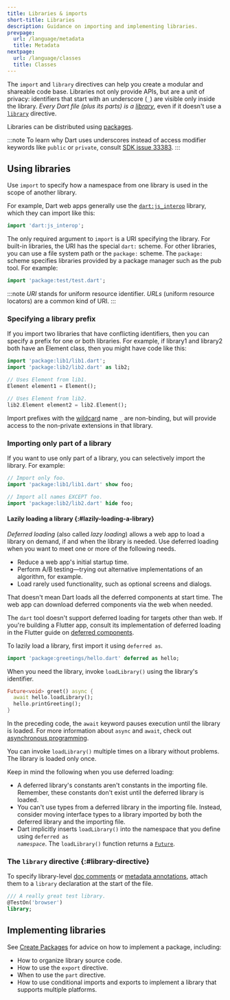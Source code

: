 ```yaml
---
title: Libraries & imports
short-title: Libraries
description: Guidance on importing and implementing libraries.
prevpage:
  url: /language/metadata
  title: Metadata
nextpage:
  url: /language/classes
  title: Classes
---
```


The `import` and `library` directives can help you create a
modular and shareable code base. Libraries not only provide APIs, but
are a unit of privacy: identifiers that start with an underscore (`_`)
are visible only inside the library. *Every Dart file (plus its parts) is a
[library][]*, even if it doesn't use a [`library`](#library-directive) directive.

Libraries can be distributed using [packages](/tools/pub/packages).

:::note
To learn why Dart uses underscores instead of access modifier keywords
like `public` or `private`, consult
[SDK issue 33383]({{site.repo.dart.sdk}}/issues/33383).
:::

[library]: /tools/pub/glossary#library

## Using libraries

Use `import` to specify how a namespace from one library is used in the
scope of another library.

For example, Dart web apps generally use the [`dart:js_interop`][]
library, which they can import like this:

<?code-excerpt "misc/test/language_tour/browser_test.dart (dart-js-interop-import)"?>
```dart
import 'dart:js_interop';
```

The only required argument to `import` is a URI specifying the
library.
For built-in libraries, the URI has the special `dart:` scheme.
For other libraries, you can use a file system path or the `package:`
scheme. The `package:` scheme specifies libraries provided by a package
manager such as the pub tool. For example:

<?code-excerpt "misc/test/language_tour/browser_test.dart (package-import)"?>
```dart
import 'package:test/test.dart';
```

:::note
*URI* stands for uniform resource identifier.
*URLs* (uniform resource locators) are a common kind of URI.
:::

### Specifying a library prefix

If you import two libraries that have conflicting identifiers, then you
can specify a prefix for one or both libraries. For example, if library1
and library2 both have an Element class, then you might have code like
this:

<?code-excerpt "misc/lib/language_tour/libraries/import_as.dart" replace="/(lib\d)\.dart/package:$1\/$&/g"?>
```dart
import 'package:lib1/lib1.dart';
import 'package:lib2/lib2.dart' as lib2;

// Uses Element from lib1.
Element element1 = Element();

// Uses Element from lib2.
lib2.Element element2 = lib2.Element();
```

Import prefixes with the [wildcard][] name `_` are non-binding,
but will provide access to the non-private extensions in that library.

[wildcard]: /language/variables#wildcard-variables

### Importing only part of a library

If you want to use only part of a library, you can selectively import
the library. For example:

<?code-excerpt "misc/lib/language_tour/libraries/show_hide.dart (imports)" replace="/(lib\d)\.dart/package:$1\/$&/g"?>
```dart
// Import only foo.
import 'package:lib1/lib1.dart' show foo;

// Import all names EXCEPT foo.
import 'package:lib2/lib2.dart' hide foo;
```

#### Lazily loading a library {:#lazily-loading-a-library}

*Deferred loading* (also called *lazy loading*)
allows a web app to load a library on demand,
if and when the library is needed.
Use deferred loading when you want to meet one or more of the following needs.

* Reduce a web app's initial startup time.
* Perform A/B testing—trying out
  alternative implementations of an algorithm, for example.
* Load rarely used functionality, such as optional screens and dialogs.

That doesn't mean Dart loads all the deferred components at start time.
The web app can download deferred components via the web when needed.

The `dart` tool doesn't support deferred loading for targets other than web.
If you're building a Flutter app,
consult its implementation of deferred loading in the Flutter guide on
[deferred components][flutter-deferred].

[flutter-deferred]: {{site.flutter-docs}}/perf/deferred-components

To lazily load a library, first import it using `deferred as`.

<?code-excerpt "misc/lib/language_tour/libraries/greeter.dart (import)" replace="/hello\.dart/package:greetings\/$&/g"?>
```dart
import 'package:greetings/hello.dart' deferred as hello;
```

When you need the library, invoke
`loadLibrary()` using the library's identifier.

<?code-excerpt "misc/lib/language_tour/libraries/greeter.dart (load-library)"?>
```dart
Future<void> greet() async {
  await hello.loadLibrary();
  hello.printGreeting();
}
```

In the preceding code,
the `await` keyword pauses execution until the library is loaded.
For more information about `async` and `await`,
check out [asynchronous programming](/language/async).

You can invoke `loadLibrary()` multiple times on a library without problems.
The library is loaded only once.

Keep in mind the following when you use deferred loading:

* A deferred library's constants aren't constants in the importing file.
  Remember, these constants don't exist until the deferred library is loaded.
* You can't use types from a deferred library in the importing file.
  Instead, consider moving interface types to a library imported by
  both the deferred library and the importing file.
* Dart implicitly inserts `loadLibrary()` into the namespace that you define
  using <code>deferred as <em>namespace</em></code>.
  The `loadLibrary()` function returns
  a [`Future`](/libraries/dart-async#future).

### The `library` directive {:#library-directive}

To specify library-level [doc comments][] or [metadata annotations][],
attach them to a `library` declaration at the start of the file.

<?code-excerpt "misc/lib/effective_dart/docs_good.dart (library-doc)"?>
```dart
/// A really great test library.
@TestOn('browser')
library;
```

## Implementing libraries

See
[Create Packages](/tools/pub/create-packages)
for advice on how to implement a package, including:

* How to organize library source code.
* How to use the `export` directive.
* When to use the `part` directive.
* How to use conditional imports and exports to implement
  a library that supports multiple platforms.

[`dart:js_interop`]: {{site.dart-api}}/dart-js_interop/dart-js_interop-library.html
[doc comments]: /effective-dart/documentation#consider-writing-a-library-level-doc-comment
[metadata annotations]: /language/metadata
